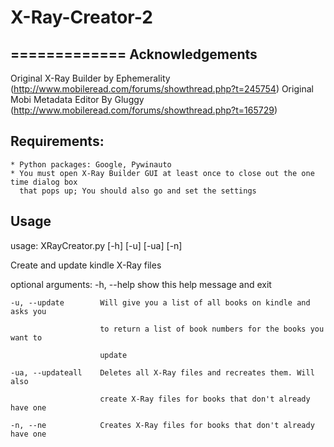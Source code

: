 # X-Ray-Creator-2
=============
Acknowledgements
--------------------------
Original X-Ray Builder by Ephemerality (http://www.mobileread.com/forums/showthread.php?t=245754)
Original Mobi Metadata Editor By Gluggy (http://www.mobileread.com/forums/showthread.php?t=165729)

Requirements:
--------------------------
	* Python packages: Google, Pywinauto
	* You must open X-Ray Builder GUI at least once to close out the one time dialog box
	  that pops up; You should also go and set the settings

Usage
--------------------------
usage: XRayCreator.py [-h] [-u] [-ua] [-n]

Create and update kindle X-Ray files

optional arguments:
	-h, --help		show this help message and exit
  
	-u, --update		Will give you a list of all books on kindle and asks you
  
						to return a list of book numbers for the books you want to
                    
						update
                    
	-ua, --updateall	Deletes all X-Ray files and recreates them. Will also
  
						create X-Ray files for books that don't already have one
                    
	-n, --ne			Creates X-Ray files for books that don't already have one
